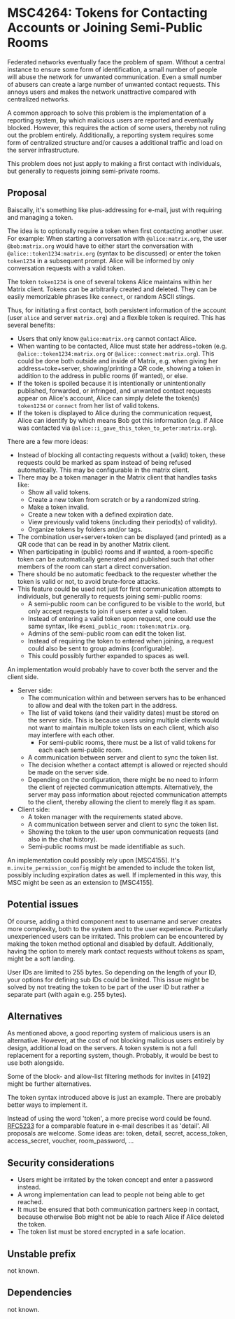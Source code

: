 # MSC4264: Tokens for Contacting Accounts or Joining Semi-Public Rooms

Federated networks eventually face the problem of spam. Without a central
instance to ensure some form of identification, a small number of people will
abuse the network for unwanted communication. Even a small number of abusers can
create a large number of unwanted contact requests. This annoys users and makes
the network unattractive compared with centralized networks.

A common approach to solve this problem is the implementation of a reporting
system, by which malicious users are reported and eventually blocked. However,
this requires the action of some users, thereby not ruling out the problem
entirely. Additionally, a reporting system requires some form of centralized
structure and/or causes a additional traffic and load on the server
infrastructure.

This problem does not just apply to making a first contact with individuals, but
generally to requests joining semi-private rooms.

## Proposal

Baiscally, it's something like plus-addressing for e-mail, just with requiring
and managing a token.

The idea is to optionally require a token when first contacting another user.
For example: When starting a conversation with `@alice:matrix.org`, the user
`@bob:matrix.org` would have to either start the conversation with
`@alice::token1234:matrix.org` (syntax to be discussed) or enter the token
`token1234` in a subsequent prompt. Alice will be informed by only conversation
requests with a valid token.

The token `token1234` is one of several tokens Alice maintains within her Matrix
client. Tokens can be arbitrarily created and deleted. They can be easily
memorizable phrases like `connect`, or random ASCII stings.

Thus, for initiating a first contact, both persistent information of the account
(user `alice` and server `matrix.org`) and a flexible token is required. This
has several benefits:

* Users that only know `@alice:matrix.org` cannot contact Alice.
* When wanting to be contacted, Alice must state her address+token (e.g.
  `@alice::token1234:matrix.org` or `@alice::connect:matrix.org`). This could be
  done both outside and inside of Matrix, e.g. when giving her
  address+toke+server, showing/printing a QR code, showing a token in addition
  to the address in public rooms (if wanted), or else.
* If the token is spoiled because it is intentionally or unintentionally
  published, forwarded, or infringed, and unwanted contact requests appear on
  Alice's account, Alice can simply delete the token(s) `token1234` or `connect`
  from her list of valid tokens.
* If the token is displayed to Alice during the communication request, Alice can
  identify by which means Bob got this information (e.g. if Alice was contacted
  via `@alice::i_gave_this_token_to_peter:matrix.org`).


There are a few more ideas:

* Instead of blocking all contacting requests without a (valid) token, these
  requests could be marked as spam instead of being refused automatically. This
  may be configurable in the matrix client.
* There may be a token manager in the Matrix client that handles tasks like:
    * Show all valid tokens.
    * Create a new token from scratch or by a randomized string.
    * Make a token invalid.
    * Create a new token with a defined expiration date.
    * View previously valid tokens (including their period(s) of validity).
    * Organize tokens by folders and/or tags.
* The combination user+server+token can be displayed (and printed) as a QR code
  that can be read in by another Matrix client.
* When participating in (public) rooms and if wanted, a room-specific token can
  be automatically generated and published such that other members of the room
  can start a direct conversation.
* There should be no automatic feedback to the requester whether the token is
  valid or not, to avoid brute-force attacks.
* This feature could be used not just for first communication attempts to
  individuals, but generally to requests joining semi-public rooms:
  * A semi-public room can be configured to be visible to the world, but only
    accept requests to join if users enter a valid token.
  * Instead of entering a valid token upon request, one could use the same
    syntax, like `#semi_public_room::token:matrix.org`.
  * Admins of the semi-public room can edit the token list.
  * Instead of requiring the token to entered when joining, a request could also
    be sent to group admins (configurable).
  * This could possibly further expanded to spaces as well.


An implementation would probably have to cover both the server and the client
side.
* Server side:
  * The communication within and between servers has to be enhanced to allow and
    deal with the token part in the address.
  * The list of valid tokens (and their validity dates) must be stored on the
    server side. This is because users using multiple clients would not want to
    maintain multiple token lists on each client, which also may interfere with
    each other.
      * For semi-public rooms, there must be a list of valid tokens for each
        each semi-public room.
  * A communication between server and client to sync the token list.
  * The decision whether a contact attempt is allowed or rejected should be made
    on the server side.
  * Depending on the configuration, there might be no need to inform the client
    of rejected communication attempts. Alternatively, the server may pass
    information about rejected communication attempts to the client, thereby
    allowing the client to merely flag it as spam.
* Client side:
  * A token manager with the requirements stated above.
  * A communication between server and client to sync the token list.
  * Showing the token to the user upon communication requests (and also in the
    chat history).
  * Semi-public rooms must be made identifiable as such.

An implementation could possibly rely upon [MSC4155]. It's
`m.invite_permission_config` might be amended to include the token list,
possibly including expiration dates as well. If implemented in this way, this
MSC might be seen as an extension to [MSC4155].


## Potential issues

Of course, adding a third component next to username and server creates more
complexity, both to the system and to the user experience. Particularly
unexperienced users can be irritated. This problem can be encountered by making
the token method optional and disabled by default. Additionally, having the
option to merely mark contact requests without tokens as spam, might be a soft
landing.

User IDs are limited to 255 bytes. So depending on the length of your ID, your
options for defining sub IDs could be limited. This issue might be solved by not
treating the token to be part of the user ID but rather a separate part (with
again e.g. 255 bytes).


## Alternatives

As mentioned above, a good reporting system of malicious users is an
alternative. However, at the cost of not blocking malicious users entirely by
design, additional load on the servers. A token system is not a full replacement
for a reporting system, though. Probably, it would be best to use both
alongside.

Some of the block- and allow-list filtering methods for invites in [4192] might
be further alternatives.

The token syntax introduced above is just an example. There are probably better
ways to implement it.

Instead of using the word 'token', a more precise word could be found.
[RFC5233](https://datatracker.ietf.org/doc/html/rfc5233) for a comparable
feature in e-mail describes it as 'detail'. All proposals are welcome. Some
ideas are: token, detail, secret, access_token, access_secret, voucher,
room_password, ...

## Security considerations

* Users might be irritated by the token concept and enter a password instead.
* A wrong implementation can lead to people not being able to get reached.
* It must be ensured that both communication partners keep in contact, because
  otherwise Bob might not be able to reach Alice if Alice deleted the token.
* The token list must be stored encrypted in a safe location.


## Unstable prefix

not known.

## Dependencies

not known.
